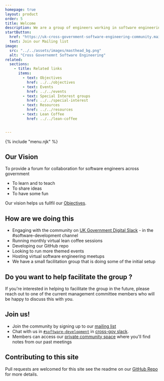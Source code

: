 ```yaml
---
homepage: true
layout: product
order: 5
title: Welcome
description: We are a group of engineers working in software engineering across government, some of us are hands on developers, others working in other technical or management roles.
startButton:
  href: "https://uk-cross-government-software-engineering-community.mailchimpsites.com/"
  text: Join our Mailing list
image:
  src: "../../assets/images/masthead_bg.png"
  alt: "Cross Governemnt Software Engineering"
related:
  sections:
    - title: Related links
      items:
        - text: Objectives
          href: ../../objectives
        - text: Events
          href: ../../events
        - text: Special Interest groups
          href: ../../special-interest
        - text: Resources 
          href: ../../resources
        - text: Lean Coffee
          href: ../../lean-coffee
     

---
```

{% include "menu.njk" %}


## Our Vision
To provide a forum for collaboration for software engineers across government
*	To learn and to teach
*	To share ideas
*	To have some fun

Our vision helps us fullfil our  [Objectives](/objectives).

## How are we doing this
* Engaging with the community on [UK Government Digital Slack](https://ukgovernmentdigital.slack.com/) - in the #software-development channel
*	Running monthly virtual lean coffee sessions 
*	Developing our GitHub repo
*	Looking to run more themed events 
*	Hosting virtual software engineering meetups
*	We have a small facilitation group that is doing some of the initial setup

## Do you want to help facilitate the group ?
If you're interested in helping to facilitate the group in the future, please reach out to one of the current management committee members who will be happy to discuss this with you.

## Join us!
*	Join the community by signing up to our [mailing list](https://uk-cross-government-software-engineering-community.mailchimpsites.com/)
* Chat with us in [`#software-development`](https://ukgovernmentdigital.slack.com/archives/C23NQUH3L) in [cross-gov slack](https://x-govuk.github.io/posts/how-to-use-cross-government-slack/). 
* Members can access our [private community space](community-space) where you'll find notes from our past meetings

## Contributing to this site
Pull requests are welcomed for this site see the readme on our [GitHub Repo](https://github.com/uk-x-gov-software-community/) for more details.


